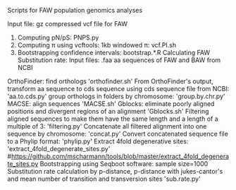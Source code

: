 Scripts for FAW population genomics analyses

Input file: gz compressed vcf file for FAW

1) Computing pN/pS: PNPS.py
2) Computing π using vcftools: 1kb windowed π: vcf.PI.sh
3) Bootstrapping confidence intervals: bootstrap.*.R
Calculating FAW Substitution rate: Input files: .faa aa sequences of FAW and BAW from NCBI

OrthoFinder: find orthologs 'orthofinder.sh'
From OrthoFinder's output, transform aa sequence to cds sequence using cds sequence file from NCBI: 'aa.to.cds.py'
group orthologs in folders by chromosome: 'group.by.chr.py'
MACSE: align sequences 'MACSE.sh'
Gblocks: eliminate poorly aligned positions and divergent regions of an alignment 'Gblocks.sh'
Filtering aligned sequences to make them have the same length and a length of a multiple of 3: 'filtering.py'
Concatenate all filtered alignment into one sequence by chromosome: 'concat.py'
Convert concatenated sequence file to a Phylip format: 'phylip.py'
Extract 4fold degenerative sites: 'extract_4fold_degenerate_sites.py' #https://github.com/mscharmann/tools/blob/master/extract_4fold_degenerate_sites.py
Bootstrapping using Seqboot software: sample size=1000
Substitution rate calculation by p-distance, p-distance with jukes-cantor's and mean number of transition and transversion sites 'sub.rate.py'
